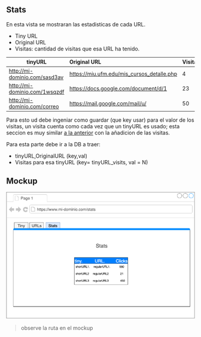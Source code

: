 ## Stats


En esta vista se mostraran las estadisticas de cada URL.

- Tiny URL
- Original URL
- Visitas: cantidad de visitas que esa URL ha tenido.


| tinyURL                       	|                Original URL                	| Visitas |
|-------------------------------	|:------------------------------------------|:------------------------------------------|
| http://mi-dominio.com/sasd3av 	| https://miu.ufm.edu/mis_cursos_detalle.php 	| 4 |
| http://mi-dominio.com/1wsqzdf 	| https://docs.google.com/document/d/1       	| 23|
| http://mi-dominio.com/correo  	| https://mail.google.com/mail/u/            	| 50 |


Para esto ud debe ingeniar como guardar (que key usar) para el valor de los visitas, un visita cuenta como cada vez que un tinyURL es usado; esta seccion es muy similar [a la anterior](/url-list) con la añadicion de las visitas.

Para esta parte debe ir a la DB a traer:

- tinyURL,OriginalURL (key,val)
- Visitas para esa tinyURL (key= tinyURL_visits, val = N)

## Mockup

![1](img/stats.png)

> observe la ruta en el mockup

